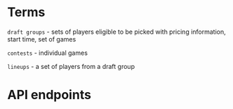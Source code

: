 # Terms

`draft groups` - sets of players eligible to be picked with pricing information, start time, set of games

`contests` - individual games

`lineups` - a set of players from a draft group

# API endpoints
